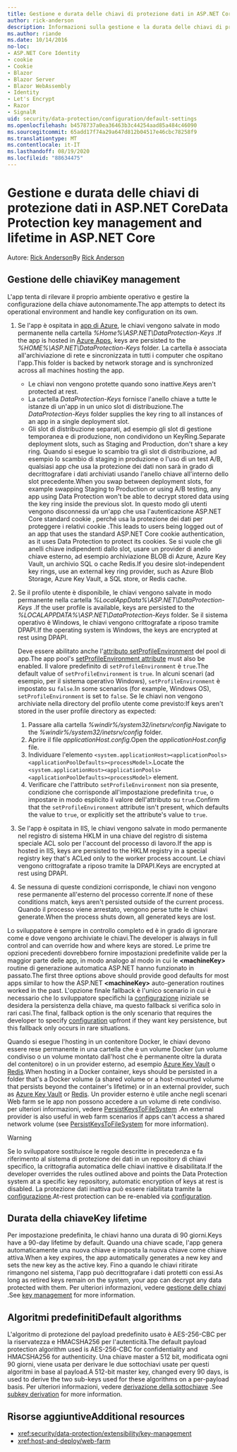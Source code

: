 ```yaml
---
title: Gestione e durata delle chiavi di protezione dati in ASP.NET Core
author: rick-anderson
description: Informazioni sulla gestione e la durata delle chiavi di protezione dei dati in ASP.NET Core.
ms.author: riande
ms.date: 10/14/2016
no-loc:
- ASP.NET Core Identity
- cookie
- Cookie
- Blazor
- Blazor Server
- Blazor WebAssembly
- Identity
- Let's Encrypt
- Razor
- SignalR
uid: security/data-protection/configuration/default-settings
ms.openlocfilehash: b4578737a0ea36463b3c44254aad85a484c46090
ms.sourcegitcommit: 65add17f74a29a647d812b04517e46cbc78258f9
ms.translationtype: MT
ms.contentlocale: it-IT
ms.lasthandoff: 08/19/2020
ms.locfileid: "88634475"
---
```

# <a name="data-protection-key-management-and-lifetime-in-aspnet-core"></a><span data-ttu-id="bd64a-103">Gestione e durata delle chiavi di protezione dati in ASP.NET Core</span><span class="sxs-lookup"><span data-stu-id="bd64a-103">Data Protection key management and lifetime in ASP.NET Core</span></span>

<span data-ttu-id="bd64a-104">Autore: [Rick Anderson](https://twitter.com/RickAndMSFT)</span><span class="sxs-lookup"><span data-stu-id="bd64a-104">By [Rick Anderson](https://twitter.com/RickAndMSFT)</span></span>

## <a name="key-management"></a><span data-ttu-id="bd64a-105">Gestione delle chiavi</span><span class="sxs-lookup"><span data-stu-id="bd64a-105">Key management</span></span>

<span data-ttu-id="bd64a-106">L'app tenta di rilevare il proprio ambiente operativo e gestire la configurazione della chiave autonomamente.</span><span class="sxs-lookup"><span data-stu-id="bd64a-106">The app attempts to detect its operational environment and handle key configuration on its own.</span></span>

1. <span data-ttu-id="bd64a-107">Se l'app è ospitata in [app di Azure](https://azure.microsoft.com/services/app-service/), le chiavi vengono salvate in modo permanente nella cartella *%Home%\ASP.NET\DataProtection-Keys* .</span><span class="sxs-lookup"><span data-stu-id="bd64a-107">If the app is hosted in [Azure Apps](https://azure.microsoft.com/services/app-service/), keys are persisted to the *%HOME%\ASP.NET\DataProtection-Keys* folder.</span></span> <span data-ttu-id="bd64a-108">La cartella è associata all'archiviazione di rete e sincronizzata in tutti i computer che ospitano l'app.</span><span class="sxs-lookup"><span data-stu-id="bd64a-108">This folder is backed by network storage and is synchronized across all machines hosting the app.</span></span>
   * <span data-ttu-id="bd64a-109">Le chiavi non vengono protette quando sono inattive.</span><span class="sxs-lookup"><span data-stu-id="bd64a-109">Keys aren't protected at rest.</span></span>
   * <span data-ttu-id="bd64a-110">La cartella *DataProtection-Keys* fornisce l'anello chiave a tutte le istanze di un'app in un unico slot di distribuzione.</span><span class="sxs-lookup"><span data-stu-id="bd64a-110">The *DataProtection-Keys* folder supplies the key ring to all instances of an app in a single deployment slot.</span></span>
   * <span data-ttu-id="bd64a-111">Gli slot di distribuzione separati, ad esempio gli slot di gestione temporanea e di produzione, non condividono un KeyRing.</span><span class="sxs-lookup"><span data-stu-id="bd64a-111">Separate deployment slots, such as Staging and Production, don't share a key ring.</span></span> <span data-ttu-id="bd64a-112">Quando si esegue lo scambio tra gli slot di distribuzione, ad esempio lo scambio di staging in produzione o l'uso di un test A/B, qualsiasi app che usa la protezione dei dati non sarà in grado di decrittografare i dati archiviati usando l'anello chiave all'interno dello slot precedente.</span><span class="sxs-lookup"><span data-stu-id="bd64a-112">When you swap between deployment slots, for example swapping Staging to Production or using A/B testing, any app using Data Protection won't be able to decrypt stored data using the key ring inside the previous slot.</span></span> <span data-ttu-id="bd64a-113">In questo modo gli utenti vengono disconnessi da un'app che usa l'autenticazione ASP.NET Core standard cookie , perché usa la protezione dei dati per proteggere i relativi cookie .</span><span class="sxs-lookup"><span data-stu-id="bd64a-113">This leads to users being logged out of an app that uses the standard ASP.NET Core cookie authentication, as it uses Data Protection to protect its cookies.</span></span> <span data-ttu-id="bd64a-114">Se si vuole che gli anelli chiave indipendenti dallo slot, usare un provider di anello chiave esterno, ad esempio archiviazione BLOB di Azure, Azure Key Vault, un archivio SQL o cache Redis.</span><span class="sxs-lookup"><span data-stu-id="bd64a-114">If you desire slot-independent key rings, use an external key ring provider, such as Azure Blob Storage, Azure Key Vault, a SQL store, or Redis cache.</span></span>

1. <span data-ttu-id="bd64a-115">Se il profilo utente è disponibile, le chiavi vengono salvate in modo permanente nella cartella *%LocalAppData%\ASP.NET\DataProtection-Keys* .</span><span class="sxs-lookup"><span data-stu-id="bd64a-115">If the user profile is available, keys are persisted to the *%LOCALAPPDATA%\ASP.NET\DataProtection-Keys* folder.</span></span> <span data-ttu-id="bd64a-116">Se il sistema operativo è Windows, le chiavi vengono crittografate a riposo tramite DPAPI.</span><span class="sxs-lookup"><span data-stu-id="bd64a-116">If the operating system is Windows, the keys are encrypted at rest using DPAPI.</span></span>

   <span data-ttu-id="bd64a-117">Deve essere abilitato anche l'[attributo setProfileEnvironment](/iis/configuration/system.applicationhost/applicationpools/add/processmodel#configuration) del pool di app.</span><span class="sxs-lookup"><span data-stu-id="bd64a-117">The app pool's [setProfileEnvironment attribute](/iis/configuration/system.applicationhost/applicationpools/add/processmodel#configuration) must also be enabled.</span></span> <span data-ttu-id="bd64a-118">Il valore predefinito di `setProfileEnvironment` è `true`.</span><span class="sxs-lookup"><span data-stu-id="bd64a-118">The default value of `setProfileEnvironment` is `true`.</span></span> <span data-ttu-id="bd64a-119">In alcuni scenari (ad esempio, per il sistema operativo Windows), `setProfileEnvironment` è impostato su `false`.</span><span class="sxs-lookup"><span data-stu-id="bd64a-119">In some scenarios (for example, Windows OS), `setProfileEnvironment` is set to `false`.</span></span> <span data-ttu-id="bd64a-120">Se le chiavi non vengono archiviate nella directory del profilo utente come previsto:</span><span class="sxs-lookup"><span data-stu-id="bd64a-120">If keys aren't stored in the user profile directory as expected:</span></span>

   1. <span data-ttu-id="bd64a-121">Passare alla cartella *%windir%/system32/inetsrv/config*.</span><span class="sxs-lookup"><span data-stu-id="bd64a-121">Navigate to the *%windir%/system32/inetsrv/config* folder.</span></span>
   1. <span data-ttu-id="bd64a-122">Aprire il file *applicationHost.config*.</span><span class="sxs-lookup"><span data-stu-id="bd64a-122">Open the *applicationHost.config* file.</span></span>
   1. <span data-ttu-id="bd64a-123">Individuare l'elemento `<system.applicationHost><applicationPools><applicationPoolDefaults><processModel>`.</span><span class="sxs-lookup"><span data-stu-id="bd64a-123">Locate the `<system.applicationHost><applicationPools><applicationPoolDefaults><processModel>` element.</span></span>
   1. <span data-ttu-id="bd64a-124">Verificare che l'attributo `setProfileEnvironment` non sia presente, condizione che corrisponde all'impostazione predefinita `true`, o impostare in modo esplicito il valore dell'attributo su `true`.</span><span class="sxs-lookup"><span data-stu-id="bd64a-124">Confirm that the `setProfileEnvironment` attribute isn't present, which defaults the value to `true`, or explicitly set the attribute's value to `true`.</span></span>

1. <span data-ttu-id="bd64a-125">Se l'app è ospitata in IIS, le chiavi vengono salvate in modo permanente nel registro di sistema HKLM in una chiave del registro di sistema speciale ACL solo per l'account del processo di lavoro.</span><span class="sxs-lookup"><span data-stu-id="bd64a-125">If the app is hosted in IIS, keys are persisted to the HKLM registry in a special registry key that's ACLed only to the worker process account.</span></span> <span data-ttu-id="bd64a-126">Le chiavi vengono crittografate a riposo tramite la DPAPI.</span><span class="sxs-lookup"><span data-stu-id="bd64a-126">Keys are encrypted at rest using DPAPI.</span></span>

1. <span data-ttu-id="bd64a-127">Se nessuna di queste condizioni corrisponde, le chiavi non vengono rese permanente all'esterno del processo corrente.</span><span class="sxs-lookup"><span data-stu-id="bd64a-127">If none of these conditions match, keys aren't persisted outside of the current process.</span></span> <span data-ttu-id="bd64a-128">Quando il processo viene arrestato, vengono perse tutte le chiavi generate.</span><span class="sxs-lookup"><span data-stu-id="bd64a-128">When the process shuts down, all generated keys are lost.</span></span>

<span data-ttu-id="bd64a-129">Lo sviluppatore è sempre in controllo completo ed è in grado di ignorare come e dove vengono archiviate le chiavi.</span><span class="sxs-lookup"><span data-stu-id="bd64a-129">The developer is always in full control and can override how and where keys are stored.</span></span> <span data-ttu-id="bd64a-130">Le prime tre opzioni precedenti dovrebbero fornire impostazioni predefinite valide per la maggior parte delle app, in modo analogo al modo in cui le **\<machineKey>** routine di generazione automatica ASP.NET hanno funzionato in passato.</span><span class="sxs-lookup"><span data-stu-id="bd64a-130">The first three options above should provide good defaults for most apps similar to how the ASP.NET **\<machineKey>** auto-generation routines worked in the past.</span></span> <span data-ttu-id="bd64a-131">L'opzione finale fallback è l'unico scenario in cui è necessario che lo sviluppatore specifichi la [configurazione](xref:security/data-protection/configuration/overview) iniziale se desidera la persistenza della chiave, ma questo fallback si verifica solo in rari casi.</span><span class="sxs-lookup"><span data-stu-id="bd64a-131">The final, fallback option is the only scenario that requires the developer to specify [configuration](xref:security/data-protection/configuration/overview) upfront if they want key persistence, but this fallback only occurs in rare situations.</span></span>

<span data-ttu-id="bd64a-132">Quando si esegue l'hosting in un contenitore Docker, le chiavi devono essere rese permanente in una cartella che è un volume Docker (un volume condiviso o un volume montato dall'host che è permanente oltre la durata del contenitore) o in un provider esterno, ad esempio [Azure Key Vault](https://azure.microsoft.com/services/key-vault/) o [Redis](https://redis.io/).</span><span class="sxs-lookup"><span data-stu-id="bd64a-132">When hosting in a Docker container, keys should be persisted in a folder that's a Docker volume (a shared volume or a host-mounted volume that persists beyond the container's lifetime) or in an external provider, such as [Azure Key Vault](https://azure.microsoft.com/services/key-vault/) or [Redis](https://redis.io/).</span></span> <span data-ttu-id="bd64a-133">Un provider esterno è utile anche negli scenari Web farm se le app non possono accedere a un volume di rete condiviso. per ulteriori informazioni, vedere [PersistKeysToFileSystem](xref:security/data-protection/configuration/overview#persistkeystofilesystem) .</span><span class="sxs-lookup"><span data-stu-id="bd64a-133">An external provider is also useful in web farm scenarios if apps can't access a shared network volume (see [PersistKeysToFileSystem](xref:security/data-protection/configuration/overview#persistkeystofilesystem) for more information).</span></span>

> [!WARNING]
> <span data-ttu-id="bd64a-134">Se lo sviluppatore sostituisce le regole descritte in precedenza e fa riferimento al sistema di protezione dei dati in un repository di chiavi specifico, la crittografia automatica delle chiavi inattive è disabilitata.</span><span class="sxs-lookup"><span data-stu-id="bd64a-134">If the developer overrides the rules outlined above and points the Data Protection system at a specific key repository, automatic encryption of keys at rest is disabled.</span></span> <span data-ttu-id="bd64a-135">La protezione dati inattiva può essere riabilitata tramite la [configurazione](xref:security/data-protection/configuration/overview).</span><span class="sxs-lookup"><span data-stu-id="bd64a-135">At-rest protection can be re-enabled via [configuration](xref:security/data-protection/configuration/overview).</span></span>

## <a name="key-lifetime"></a><span data-ttu-id="bd64a-136">Durata della chiave</span><span class="sxs-lookup"><span data-stu-id="bd64a-136">Key lifetime</span></span>

<span data-ttu-id="bd64a-137">Per impostazione predefinita, le chiavi hanno una durata di 90 giorni.</span><span class="sxs-lookup"><span data-stu-id="bd64a-137">Keys have a 90-day lifetime by default.</span></span> <span data-ttu-id="bd64a-138">Quando una chiave scade, l'app genera automaticamente una nuova chiave e imposta la nuova chiave come chiave attiva.</span><span class="sxs-lookup"><span data-stu-id="bd64a-138">When a key expires, the app automatically generates a new key and sets the new key as the active key.</span></span> <span data-ttu-id="bd64a-139">Fino a quando le chiavi ritirate rimangono nel sistema, l'app può decrittografare i dati protetti con essi.</span><span class="sxs-lookup"><span data-stu-id="bd64a-139">As long as retired keys remain on the system, your app can decrypt any data protected with them.</span></span> <span data-ttu-id="bd64a-140">Per ulteriori informazioni, vedere [gestione delle chiavi](xref:security/data-protection/implementation/key-management#key-expiration-and-rolling) .</span><span class="sxs-lookup"><span data-stu-id="bd64a-140">See [key management](xref:security/data-protection/implementation/key-management#key-expiration-and-rolling) for more information.</span></span>

## <a name="default-algorithms"></a><span data-ttu-id="bd64a-141">Algoritmi predefiniti</span><span class="sxs-lookup"><span data-stu-id="bd64a-141">Default algorithms</span></span>

<span data-ttu-id="bd64a-142">L'algoritmo di protezione del payload predefinito usato è AES-256-CBC per la riservatezza e HMACSHA256 per l'autenticità.</span><span class="sxs-lookup"><span data-stu-id="bd64a-142">The default payload protection algorithm used is AES-256-CBC for confidentiality and HMACSHA256 for authenticity.</span></span> <span data-ttu-id="bd64a-143">Una chiave master a 512 bit, modificata ogni 90 giorni, viene usata per derivare le due sottochiavi usate per questi algoritmi in base al payload.</span><span class="sxs-lookup"><span data-stu-id="bd64a-143">A 512-bit master key, changed every 90 days, is used to derive the two sub-keys used for these algorithms on a per-payload basis.</span></span> <span data-ttu-id="bd64a-144">Per ulteriori informazioni, vedere [derivazione della sottochiave](xref:security/data-protection/implementation/subkeyderivation#additional-authenticated-data-and-subkey-derivation) .</span><span class="sxs-lookup"><span data-stu-id="bd64a-144">See [subkey derivation](xref:security/data-protection/implementation/subkeyderivation#additional-authenticated-data-and-subkey-derivation) for more information.</span></span>

## <a name="additional-resources"></a><span data-ttu-id="bd64a-145">Risorse aggiuntive</span><span class="sxs-lookup"><span data-stu-id="bd64a-145">Additional resources</span></span>

* <xref:security/data-protection/extensibility/key-management>
* <xref:host-and-deploy/web-farm>
